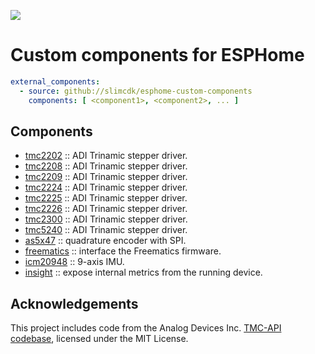 <a href="https://www.buymeacoffee.com/slimcdk"><img src="https://img.buymeacoffee.com/button-api/?text=Buy me a pizza&emoji=🍕&slug=slimcdk&button_colour=FFDD00&font_colour=000000&font_family=Cookie&outline_colour=000000&coffee_colour=ffffff" /></a>

# Custom components for ESPHome
```yaml
external_components:
  - source: github://slimcdk/esphome-custom-components
    components: [ <component1>, <component2>, ... ]
```

## Components

- [tmc2202](esphome/components/tmc22xx/README.md) :: ADI Trinamic stepper driver.
- [tmc2208](esphome/components/tmc2208/README.md) :: ADI Trinamic stepper driver.
- [tmc2209](esphome/components/tmc2209/README.md) :: ADI Trinamic stepper driver.
- [tmc2224](esphome/components/tmc22xx/README.md) :: ADI Trinamic stepper driver.
- [tmc2225](esphome/components/tmc22xx/README.md) :: ADI Trinamic stepper driver.
- [tmc2226](esphome/components/tmc22xx/README.md) :: ADI Trinamic stepper driver.
- [tmc2300](esphome/components/tmc2300/README.md) :: ADI Trinamic stepper driver.
- [tmc5240](esphome/components/tmc5240/README.md) :: ADI Trinamic stepper driver.
- [as5x47](esphome/components/as5x47/README.md) :: quadrature encoder with SPI.
- [freematics](esphome/components/freematics/README.md) :: interface the Freematics firmware.
- [icm20948](esphome/components/icm20948/README.md) :: 9-axis IMU.
- [insight](esphome/components/insight/README.md) :: expose internal metrics from the running device.


## Acknowledgements
This project includes code from the Analog Devices Inc. [TMC-API codebase](https://github.com/analogdevicesinc/TMC-API), licensed under the MIT License.
